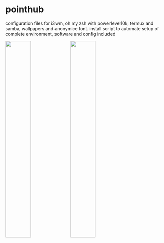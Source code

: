 # pointhub
configuration files for i3wm, oh my zsh with powerlevel10k,  termux and samba, wallpapers and anonymice font.
install script to automate setup of complete environment, software and config included


<img width=40% src="https://user-images.githubusercontent.com/56166006/110395228-aef0c900-8065-11eb-8a2a-095722643956.png">

<img width=40% src="https://user-images.githubusercontent.com/56166006/110395288-c9c33d80-8065-11eb-9d1e-0c9e8c455b29.png">

